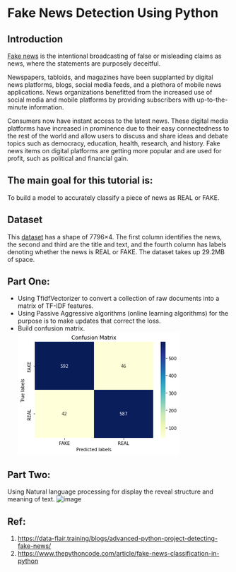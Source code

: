 # Fake News Detection Using Python
## Introduction
[Fake news](https://en.wikipedia.org/wiki/Fake_news) is the intentional broadcasting of false or misleading claims as news, where the statements are purposely deceitful.

Newspapers, tabloids, and magazines have been supplanted by digital news platforms, blogs, social media feeds, and a plethora of mobile news applications. News organizations benefitted from the increased use of social media and mobile platforms by providing subscribers with up-to-the-minute information.

Consumers now have instant access to the latest news. These digital media platforms have increased in prominence due to their easy connectedness to the rest of the world and allow users to discuss and share ideas and debate topics such as democracy, education, health, research, and history. Fake news items on digital platforms are getting more popular and are used for profit, such as political and financial gain.

## The main goal for this tutorial is:

To build a model to accurately classify a piece of news as REAL or FAKE.

## Dataset
This [dataset](https://drive.google.com/file/d/1er9NJTLUA3qnRuyhfzuN0XUsoIC4a-_q/view) has a shape of 7796×4. The first column identifies the news, the second and third are the title and text, and the fourth column has labels denoting whether the news is REAL or FAKE. The dataset takes up 29.2MB of space.

## Part One:
- Using TfidfVectorizer to convert a collection of raw documents into a matrix of TF-IDF features.
- Using Passive Aggressive algorithms (online learning algorithms) for the purpose is to make updates that correct the loss.
- Build confusion matrix.
![image](https://github.com/Athari22/Fake-News-Detection-Using-Python/blob/main/can_m.png)

## Part Two:
Using Natural language processing for display the reveal structure and meaning of text.
![image]()


## Ref:
1. https://data-flair.training/blogs/advanced-python-project-detecting-fake-news/
2. https://www.thepythoncode.com/article/fake-news-classification-in-python   
